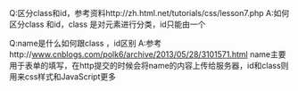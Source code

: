 Q:区分class和id，参考资料http://zh.html.net/tutorials/css/lesson7.php
A:如何区分class 和id，class 是对元素进行分类，id只能由一个

Q:name是什么如何跟class ，id区别
A:参考http://www.cnblogs.com/polk6/archive/2013/05/28/3101571.html
name主要用于表单的填写，在http提交的时候会将name的内容上传给服务器，id和class则用来css样式和JavaScript更多